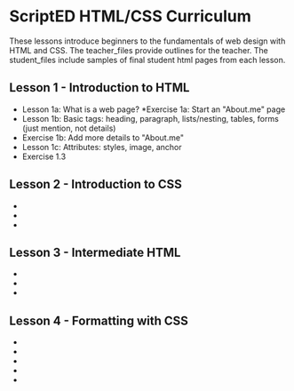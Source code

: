 # ScriptED HTML/CSS Curriculum #
These lessons introduce beginners to the fundamentals of web design with HTML and CSS. The teacher_files provide outlines for the teacher. The student_files include samples of final student html pages from each lesson. 

## Lesson 1 - Introduction to HTML
* Lesson 1a: What is a web page?
*Exercise 1a: Start an "About.me" page
* Lesson 1b: Basic tags: heading, paragraph, lists/nesting, tables, forms (just mention, not details)
* Exercise 1b: Add more details to "About.me"
* Lesson 1c: Attributes: styles, image, anchor
* Exercise 1.3

## Lesson 2 - Introduction to CSS
*
*
*

## Lesson 3 - Intermediate HTML
*
*
*

## Lesson 4 - Formatting with CSS
*
*
*
*
*
